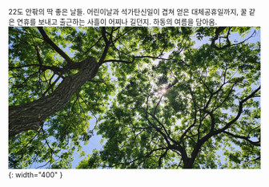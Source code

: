22도 안팎의 딱 좋은 날들. 어린이날과 석가탄신일이 겹쳐 얻은 대체공휴일까지, 꿀 같은 연휴를 보내고 출근하는 사흘이 어찌나 길던지.
하동의 여름을 담아옴.
![](assets/images/2025-05-09.jpg){: width="400" }
